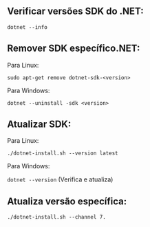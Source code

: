 ## Verificar versões SDK do .NET:
`dotnet --info`

## Remover SDK específico.NET:

Para Linux:

`sudo apt-get remove dotnet-sdk-<version>`

Para Windows:

`dotnet --uninstall -sdk <version>`

## Atualizar SDK:

Para Linux:

`./dotnet-install.sh --version latest`

Para Windows:

`dotnet --version` (Verifica e atualiza)

## Atualiza versão específica:
`./dotnet-install.sh --channel 7.`